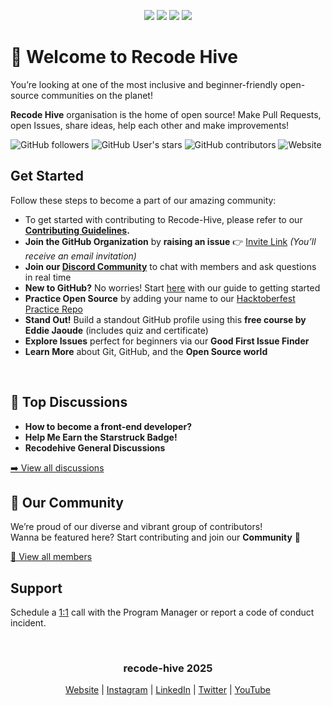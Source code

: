<div align="center">

<!-- Add Logo Banner -->

<a href="https://github.com/recodehive"><img src="https://img.shields.io/badge/Recode Hive GitHub%20-%231DA1F2.svg?&style=for-the-badge&logo=GitHub&logoColor=white&color=grey"></a> <a href="https://x.com/sanjay_kv_"><img src="https://img.shields.io/badge/Twitter%20-%231DA1F2.svg?&style=for-the-badge&logo=Twitter&logoColor=white"></a> <a href="https://www.linkedin.com/in/sanjay-k-v/"><img src="https://img.shields.io/badge/LinkedIn%20-%231DA1F2.svg?&style=for-the-badge&logo=linkedin&logoColor=white&color=0573e7"></a> <a href="https://www.youtube.com/@RecodeHive"><img src="https://img.shields.io/badge/YouTube%20-%231DA1F2.svg?&style=for-the-badge&logo=YouTube&logoColor=white&color=FF3F33"></a>
</div>

# 👋 Welcome to Recode Hive

You’re looking at one of the most inclusive and beginner-friendly open-source communities on the planet!  

**Recode Hive** organisation is the home of open source! Make Pull Requests, open Issues, share ideas, help each other and make improvements!

![GitHub followers](https://img.shields.io/github/followers/recodehive)
![GitHub User's stars](https://img.shields.io/github/stars/recodehive?style=flat)
![GitHub contributors](https://img.shields.io/github/contributors/recodehive/awesome-github-profiles)
![Website](https://img.shields.io/website?url=https%3A%2F%2Frecodehive.github.io%2Fawesome-github-profiles%2F&style=flat)

## Get Started

Follow these steps to become a part of our amazing community:

- To get started with contributing to Recode-Hive, please refer to our **[Contributing Guidelines](CONTRIBUTING.md).**
- **Join the GitHub Organization** by **raising an issue** 👉 [Invite Link](https://github.com/Recode-Hive/Support/issues/new?assignees=&labels=invite+me+to+the+community&projects=&template=invitation.yml&title=Please+invite+me+to+the+Recode-Hive+GitHub+Community+Organization) *(You’ll receive an email invitation)*
- **Join our [Discord Community](https://discord.gg/Yxv9RA3r)** to chat with members and ask questions in real time
- **New to GitHub?** No worries! Start [here](#) with our guide to getting started
- **Practice Open Source** by adding your name to our [Hacktoberfest Practice Repo](#)
- **Stand Out!** Build a standout GitHub profile using this **free course by Eddie Jaoude** (includes quiz and certificate)
- **Explore Issues** perfect for beginners via our **Good First Issue Finder**
- **Learn More** about Git, GitHub, and the **Open Source world**

<br>

## 💬 Top Discussions

- **How to become a front-end developer?**  
- **Help Me Earn the Starstruck Badge!**
- **Recodehive General Discussions**

[➡️ View all discussions](https://github.com/orgs/recodehive/discussions)


## 👥 Our Community

We’re proud of our diverse and vibrant group of contributors!  
Wanna be featured here? Start contributing and join our **Community** 💜

[👀 View all members](https://github.com/orgs/recodehive/people)

## Support

Schedule a [1:1](https://github.com/sanjay-kv) call with the Program Manager or report a code of conduct incident.

</br>

<div align="center">

### recode-hive 2025

[Website](https://recodehive.com/) | [Instagram](https://www.instagram.com/nomad_brains/) | [LinkedIn](https://www.linkedin.com/in/sanjay-k-v/) | [Twitter](https://x.com/sanjay_kv_) | [YouTube](https://www.youtube.com/@RecodeHive)<br>

</div>